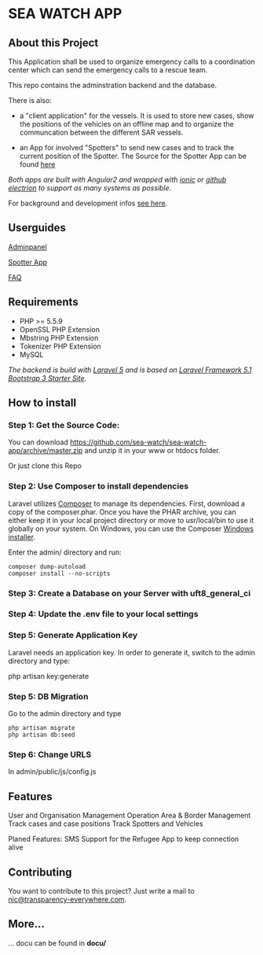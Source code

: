 SEA WATCH APP
===================

About this Project
---------------------
This Application shall be used to organize emergency calls to a coordination center which can send the emergency calls to a rescue team.

This repo contains the adminstration backend and the database. 

There is also:

-  a "client application" for the vessels. It is used to store new cases, show the positions of the vehicles on an offline map and to organize the communcation between the different SAR vessels.

-  an App for involved "Spotters" to send new cases and to track the current position of the Spotter.
The Source for the Spotter App can be found [here](https://github.com/sea-watch/app_spotter)

*Both apps are built with Angular2 and wrapped with [ionic](ionicframework.com/) or [github electrion](https://github.com/electron/electron) to support as many systems as possible.* 

For background and development infos [see here](./dev_informations.md).

Userguides
----------------
[Adminpanel](docu/userguide/admin.md)

[Spotter App](docu/userguide/spotter_app.md)

[FAQ](docu/userguide/faq.md)


Requirements
----------------


- PHP >= 5.5.9
- OpenSSL PHP Extension
- Mbstring PHP Extension
- Tokenizer PHP Extension
- MySQL

*The backend is build with [Laravel 5](https://github.com/laravel/laravel) and is based on [Laravel Framework 5.1 Bootstrap 3 Starter Site](https://github.com/mrakodol/Laravel-5-Bootstrap-3-Starter-Site).*

How to install
--------------------

### Step 1: Get the Source Code:

You can download https://github.com/sea-watch/sea-watch-app/archive/master.zip and unzip it in your www or htdocs folder.


Or just clone this Repo
### Step 2: Use Composer to install dependencies

Laravel utilizes [Composer](http://getcomposer.org/) to manage its dependencies. First, download a copy of the composer.phar.
Once you have the PHAR archive, you can either keep it in your local project directory or move to
usr/local/bin to use it globally on your system.
On Windows, you can use the Composer [Windows installer](https://getcomposer.org/Composer-Setup.exe).

Enter the admin/ directory and run:

    composer dump-autoload
    composer install --no-scripts


### Step 3: Create a Database on your Server with uft8_general_ci

### Step 4: Update the .env file to your local settings

### Step 5: Generate Application Key

Laravel needs an application key. In order to generate it, switch to the admin directory and type:

php artisan key:generate

### Step 5: DB Migration

Go to the admin directory and type

    php artisan migrate
    php artisan db:seed

### Step 6: Change URLS

In
    admin/public/js/config.js


Features
----------
User and Organisation Management
Operation Area & Border Management
Track cases and case positions
Track Spotters and Vehicles

Planed Features:
SMS Support for the Refugee App to keep connection alive







Contributing
---------------

You want to contribute to this project? Just write a mail to nic@transparency-everywhere.com. 



More...
--------
... docu can be found in **docu/**
